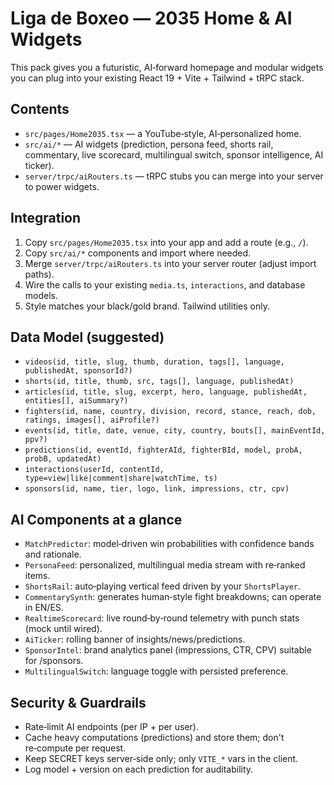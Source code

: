 
# Liga de Boxeo — 2035 Home & AI Widgets

This pack gives you a futuristic, AI‑forward homepage and modular widgets you can plug into your existing React 19 + Vite + Tailwind + tRPC stack.

## Contents
- `src/pages/Home2035.tsx` — a YouTube‑style, AI‑personalized home.
- `src/ai/*` — AI widgets (prediction, persona feed, shorts rail, commentary, live scorecard, multilingual switch, sponsor intelligence, AI ticker).
- `server/trpc/aiRouters.ts` — tRPC stubs you can merge into your server to power widgets.

## Integration
1. Copy `src/pages/Home2035.tsx` into your app and add a route (e.g., `/`).
2. Copy `src/ai/*` components and import where needed.
3. Merge `server/trpc/aiRouters.ts` into your server router (adjust import paths).
4. Wire the calls to your existing `media.ts`, `interactions`, and database models.
5. Style matches your black/gold brand. Tailwind utilities only.

## Data Model (suggested)
- `videos(id, title, slug, thumb, duration, tags[], language, publishedAt, sponsorId?)`
- `shorts(id, title, thumb, src, tags[], language, publishedAt)`
- `articles(id, title, slug, excerpt, hero, language, publishedAt, entities[], aiSummary?)`
- `fighters(id, name, country, division, record, stance, reach, dob, ratings, images[], aiProfile?)`
- `events(id, title, date, venue, city, country, bouts[], mainEventId, ppv?)`
- `predictions(id, eventId, fighterAId, fighterBId, model, probA, probB, updatedAt)`
- `interactions(userId, contentId, type=view|like|comment|share|watchTime, ts)`
- `sponsors(id, name, tier, logo, link, impressions, ctr, cpv)`

## AI Components at a glance
- `MatchPredictor`: model‑driven win probabilities with confidence bands and rationale.
- `PersonaFeed`: personalized, multilingual media stream with re‑ranked items.
- `ShortsRail`: auto‑playing vertical feed driven by your `ShortsPlayer`.
- `CommentarySynth`: generates human‑style fight breakdowns; can operate in EN/ES.
- `RealtimeScorecard`: live round‑by‑round telemetry with punch stats (mock until wired).
- `AiTicker`: rolling banner of insights/news/predictions.
- `SponsorIntel`: brand analytics panel (impressions, CTR, CPV) suitable for /sponsors.
- `MultilingualSwitch`: language toggle with persisted preference.

## Security & Guardrails
- Rate‑limit AI endpoints (per IP + per user).
- Cache heavy computations (predictions) and store them; don't re‑compute per request.
- Keep SECRET keys server‑side only; only `VITE_*` vars in the client.
- Log model + version on each prediction for auditability.
